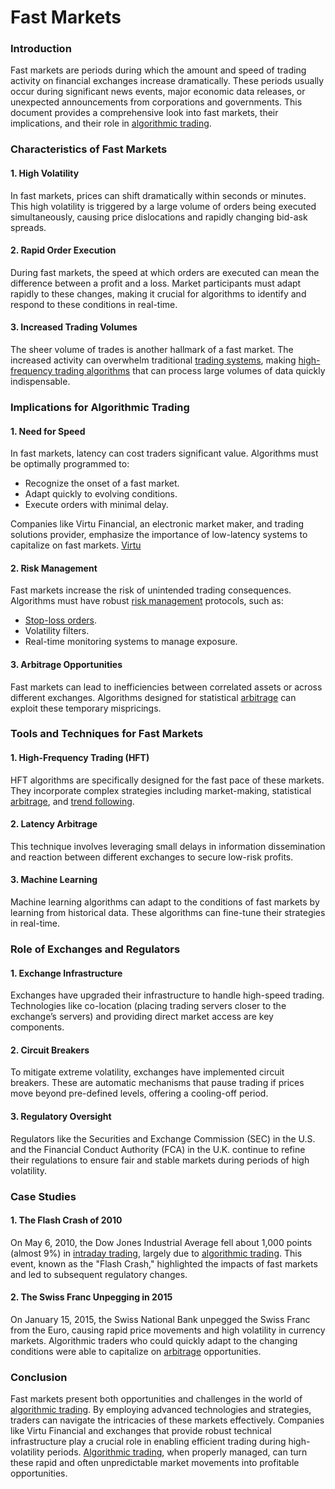 # Fast Markets

### Introduction
Fast markets are periods during which the amount and speed of trading activity on financial exchanges increase dramatically. These periods usually occur during significant news events, major economic data releases, or unexpected announcements from corporations and governments. This document provides a comprehensive look into fast markets, their implications, and their role in [algorithmic trading](../a/algorithmic_trading.md).

### Characteristics of Fast Markets

#### 1. High Volatility
In fast markets, prices can shift dramatically within seconds or minutes. This high volatility is triggered by a large volume of orders being executed simultaneously, causing price dislocations and rapidly changing bid-ask spreads.

#### 2. Rapid Order Execution
During fast markets, the speed at which orders are executed can mean the difference between a profit and a loss. Market participants must adapt rapidly to these changes, making it crucial for algorithms to identify and respond to these conditions in real-time.

#### 3. Increased Trading Volumes
The sheer volume of trades is another hallmark of a fast market. The increased activity can overwhelm traditional [trading systems](../t/trading_systems.md), making [high-frequency trading algorithms](../h/high-frequency_trading_algorithms.md) that can process large volumes of data quickly indispensable.

### Implications for Algorithmic Trading

#### 1. Need for Speed
In fast markets, latency can cost traders significant value. Algorithms must be optimally programmed to:
- Recognize the onset of a fast market.
- Adapt quickly to evolving conditions.
- Execute orders with minimal delay.

Companies like Virtu Financial, an electronic market maker, and trading solutions provider, emphasize the importance of low-latency systems to capitalize on fast markets. [Virtu](https://www.virtu.com/)

#### 2. Risk Management
Fast markets increase the risk of unintended trading consequences. Algorithms must have robust [risk management](../r/risk_management.md) protocols, such as:
- [Stop-loss orders](../s/stop-loss_orders.md).
- Volatility filters.
- Real-time monitoring systems to manage exposure.

#### 3. Arbitrage Opportunities
Fast markets can lead to inefficiencies between correlated assets or across different exchanges. Algorithms designed for statistical [arbitrage](../a/arbitrage.md) can exploit these temporary mispricings.

### Tools and Techniques for Fast Markets

#### 1. High-Frequency Trading (HFT)
HFT algorithms are specifically designed for the fast pace of these markets. They incorporate complex strategies including market-making, statistical [arbitrage](../a/arbitrage.md), and [trend following](../t/trend_following.md).
 
#### 2. Latency Arbitrage
This technique involves leveraging small delays in information dissemination and reaction between different exchanges to secure low-risk profits.

#### 3. Machine Learning
Machine learning algorithms can adapt to the conditions of fast markets by learning from historical data. These algorithms can fine-tune their strategies in real-time.

### Role of Exchanges and Regulators

#### 1. Exchange Infrastructure
Exchanges have upgraded their infrastructure to handle high-speed trading. Technologies like co-location (placing trading servers closer to the exchange’s servers) and providing direct market access are key components.

#### 2. Circuit Breakers
To mitigate extreme volatility, exchanges have implemented circuit breakers. These are automatic mechanisms that pause trading if prices move beyond pre-defined levels, offering a cooling-off period.

#### 3. Regulatory Oversight
Regulators like the Securities and Exchange Commission (SEC) in the U.S. and the Financial Conduct Authority (FCA) in the U.K. continue to refine their regulations to ensure fair and stable markets during periods of high volatility. 

### Case Studies

#### 1. The Flash Crash of 2010
On May 6, 2010, the Dow Jones Industrial Average fell about 1,000 points (almost 9%) in [intraday trading](../i/intraday_trading.md), largely due to [algorithmic trading](../a/algorithmic_trading.md). This event, known as the "Flash Crash," highlighted the impacts of fast markets and led to subsequent regulatory changes.

#### 2. The Swiss Franc Unpegging in 2015
On January 15, 2015, the Swiss National Bank unpegged the Swiss Franc from the Euro, causing rapid price movements and high volatility in currency markets. Algorithmic traders who could quickly adapt to the changing conditions were able to capitalize on [arbitrage](../a/arbitrage.md) opportunities.

### Conclusion

Fast markets present both opportunities and challenges in the world of [algorithmic trading](../a/algorithmic_trading.md). By employing advanced technologies and strategies, traders can navigate the intricacies of these markets effectively. Companies like Virtu Financial and exchanges that provide robust technical infrastructure play a crucial role in enabling efficient trading during high-volatility periods. [Algorithmic trading](../a/algorithmic_trading.md), when properly managed, can turn these rapid and often unpredictable market movements into profitable opportunities.
